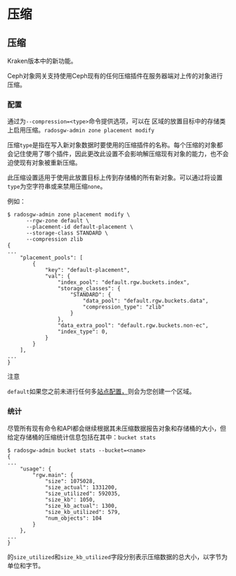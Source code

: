 # 压缩

## 压缩

Kraken版本中的新功能。

Ceph对象网关支持使用Ceph现有的任何压缩插件在服务器端对上传的对象进行压缩。

### 配置

通过为`--compression=<type>`命令提供选项，可以在 区域的放置目标中的存储类上启用压缩。`radosgw-admin zone placement modify`

压缩`type`是指在写入新对象数据时要使用的压缩插件的名称。每个压缩的对象都会记住使用了哪个插件，因此更改此设置不会影响解压缩现有对象的能力，也不会迫使现有对象被重新压缩。

此压缩设置适用于使用此放置目标上传到存储桶的所有新对象。可以通过将设置`type`为空字符串或来禁用压缩`none`。

例如：

```text
$ radosgw-admin zone placement modify \
      --rgw-zone default \
      --placement-id default-placement \
      --storage-class STANDARD \
      --compression zlib
{
...
    "placement_pools": [
        {
            "key": "default-placement",
            "val": {
                "index_pool": "default.rgw.buckets.index",
                "storage_classes": {
                    "STANDARD": {
                        "data_pool": "default.rgw.buckets.data",
                        "compression_type": "zlib"
                    }
                },
                "data_extra_pool": "default.rgw.buckets.non-ec",
                "index_type": 0,
            }
        }
    ],
...
}
```

注意 

`default`如果您之前未进行任何多[站点配置，](https://docs.ceph.com/docs/nautilus/radosgw/multisite)则会为您创建一个区域。

### 统计

尽管所有现有命令和API都会继续根据其未压缩数据报告对象和存储桶的大小，但给定存储桶的压缩统计信息包括在其中：`bucket stats`

```text
$ radosgw-admin bucket stats --bucket=<name>
{
...
    "usage": {
        "rgw.main": {
            "size": 1075028,
            "size_actual": 1331200,
            "size_utilized": 592035,
            "size_kb": 1050,
            "size_kb_actual": 1300,
            "size_kb_utilized": 579,
            "num_objects": 104
        }
    },
...
}
```

的`size_utilized`和`size_kb_utilized`字段分别表示压缩数据的总大小，以字节为单位和字节。

